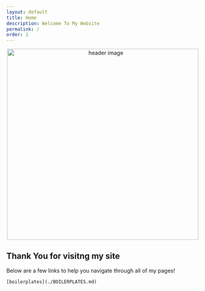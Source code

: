 ```yaml
---
layout: default
title: Home
description: Welcome To My Website
permalink: /
order: 1
---
```


<p align="center"><img src="http://ir_public.s3.amazonaws.com/projects/ignite/ignite-logo-red-on-white-1000w.jpg" alt="header image" width="500px"></p>

## Thank You for visitng my site

Below are a few links to help you navigate through all of my pages!


```
[boilerplates](./BOILERPLATES.md)
```
